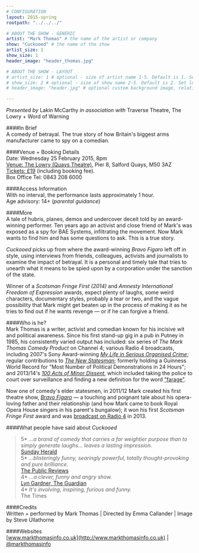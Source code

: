 ```yaml
---
# CONFIGURATION
layout: 2015-spring
rootpath: "../../../"

# ABOUT THE SHOW - GENERIC
artist: "Mark Thomas" # the name of the artist or company
show: "Cuckooed" # the name of the show
artist_size: 1
show_size: 1
header_image: "header_thomas.jpg"    

# ABOUT THE SHOW - LAYOUT
# artist_size: 1 # optional - size of artist name 1-5. Default is 1. Set longer names to lower values
# show_size: 2 # optional - size of show name 2-5. Default is 2. Set longer names to lower values
# header_image: "header.jpg" # optional custom background image, relative to current page

---
```

*Presented by* Lakin McCarthy *in association with* Traverse Theatre, The Lowry + Word of Warning        
       
####In Brief      
A comedy of betrayal. The true story of how Britain's biggest arms manufacturer came to spy on a comedian.             
              
####Venue + Booking Details    
Date: Wednesday 25 February 2015, 8pm     
[Venue: The Lowry (Quays Theatre)](http://www.thelowry.com/plan-your-visit/getting-here), Pier 8, Salford Quays, M50 3AZ    
[Tickets: £19](http://www.thelowry.com/event/mark-thomas2) (including booking fee).        
Box Office Tel: 0843 208 6000        

####Access Information        
With no interval, the performance lasts approximately 1 hour.<br>Age advisory: 14+ (*parental guidance*)       
       
####More            
A tale of hubris, planes, demos and undercover deceit told by an award-winning performer. Ten years ago an activist and close friend of Mark's was exposed as a spy for BAE Systems, infiltrating the movement. Now Mark wants to find him and has some questions to ask. This is a true story.          
              
*Cuckooed* picks up from where the award-winning *Bravo Figaro* left off in style, using interviews from friends, colleagues, activists and journalists to examine the impact of betrayal. It is a personal and timely tale that tries to unearth what it means to be spied upon by a corporation under the sanction of the state.            
              
Winner of a *Scotsman Fringe First (2014)* and *Amnesty International Freedom of Expression* awards, expect plenty of laughs, some weird characters, documentary styles, probably a tear or two, and the vague possibility that Mark might get beaten up in the process of making it as he tries to find out if he wants revenge — or if he can forgive a friend.             
              
####Who is he?              
Mark Thomas is a writer, activist and comedian known for his incisive wit and political awareness. Since his first stand-up gig in a pub in Putney in 1985, his consistently varied output has included: six series of *The Mark Thomas Comedy Product* on Channel 4; various Radio 4 broadcasts, including 2007's Sony Award-winning [*My Life in Serious Organised Crime*](http://www.bbc.co.uk/radio4/comedy/markthomas.shtml); regular contributions to [*The New Statesman*](http://www.newstatesman.com/writers/mark_thomas); formerly holding a Guinness World Record for "Most Number of Political Demonstrations in 24 Hours"; and 2013/14's [*100 Acts of Minor Dissent*](http://twitter.com/100acts), which included taking the police to court over surveillance and finding a new definition for the word ["farage"](http://100acts.org.uk/farage).
              
Now one of comedy's elder statesmen, in 2011/12 Mark created his first theatre show, [*Bravo Figaro*](http://www.roh.org.uk/productions/bravo-figaro-by-mark-thomas) — a touching and poignant tale about his opera-loving father and their relationship (and how Mark came to book Royal Opera House singers in his parent's bungalow); it won his first *Scotsman Fringe First* award and was [broadcast on Radio 4](http://www.bbc.co.uk/programmes/b01rl708) in 2013.           
              
####What people have said about *Cuckooed*         
>5\* *…a brand of comedy that carries a far weightier purpose than to simply generate laughs… leaves a lasting impression.*<br>[Sunday Herald](http://www.heraldscotland.com/arts-ents/stage/mark-thomas-cuckooed-traverse-theatre-until-august-24-x.24963006)          
>5\* *…blisteringly funny, searingly powerful, totally thought-provoking and pure brilliance.*<br>[The Public Reviews](http://www.thepublicreviews.com/cuckooed-traverse-theatre-edinburgh)        
>4\* *…a clever, funny and angry show.*<br>[Lyn Gardner, The Guardian](http://www.theguardian.com/stage/2014/aug/04/mark-thomas-cuckooed-edinburgh-festival-2014-review)          
>4\* *It's involving, inspiring, furious and funny.*<br>The Times            
              
####Credits          
Written + performed by Mark Thomas | Directed by Emma Callander | Image by Steve Ullathorne              
              
####Websites        
[www.markthomasinfo.co.uk](http://www.markthomasinfo.co.uk) | [@markthomasinfo](http://twitter.com/markthomasinfo)

